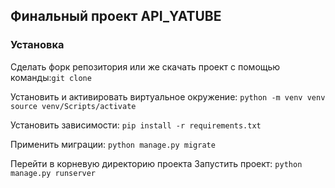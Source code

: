 ## Финальный проект API_YATUBE
### Установка
Сделать форк репозитория или же скачать проект с помощью команды:`git clone`

Установить и активировать виртуальное окружение:
`python -m venv venv`
`source venv/Scripts/activate`

Установить зависимости:
`
pip install -r requirements.txt
`

Применить миграции:
`
python manage.py migrate
`

Перейти в корневую директорию проекта
Запустить проект:
`
python manage.py runserver
`
